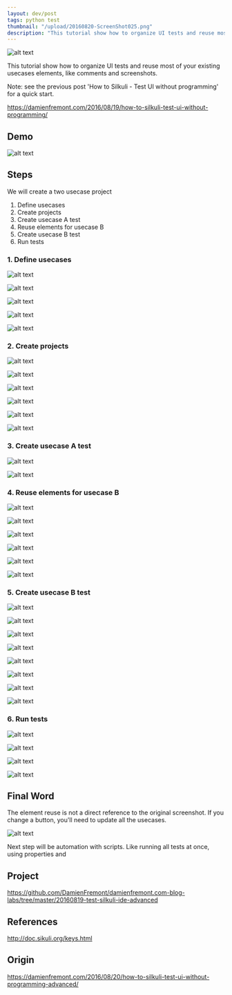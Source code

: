 ```yaml
---
layout: dev/post
tags: python test
thumbnail: "/upload/20160820-ScreenShot025.png"
description: "This tutorial show how to organize UI tests and reuse most of your existing usecases elements..."
---
```


 
![alt text](/upload/20160820-ScreenShot025.png)

This tutorial show how to organize UI tests and reuse most of your existing usecases elements, like comments and screenshots.

Note: see the previous post 'How to Silkuli - Test UI without programming' for a quick start.

https://damienfremont.com/2016/08/19/how-to-silkuli-test-ui-without-programming/

## Demo

![alt text](/upload/demo.gif)

## Steps

We will create a two usecase project

1. Define usecases
2. Create projects
3. Create usecase A test
4. Reuse elements for usecase B
5. Create usecase B test
6. Run tests

### 1. Define usecases

![alt text](/upload/20160819-ScreenShot001.png)

![alt text](/upload/20160819-ScreenShot002.png)

![alt text](/upload/20160819-ScreenShot003.png)

![alt text](/upload/20160819-ScreenShot004.png)

![alt text](/upload/20160819-ScreenShot005.png)

### 2. Create projects

![alt text](/upload/20160819-ScreenShot006.png)

![alt text](/upload/20160819-ScreenShot007.png)

![alt text](/upload/20160819-ScreenShot008.png)

![alt text](/upload/20160819-ScreenShot009.png)

![alt text](/upload/20160819-ScreenShot010.png)

![alt text](/upload/20160819-ScreenShot011.png)

### 3. Create usecase A test

![alt text](/upload/20160819-ScreenShot012.png)

![alt text](/upload/20160819-ScreenShot013.png)

### 4. Reuse elements for usecase B

![alt text](/upload/20160819-ScreenShot014.png)

![alt text](/upload/20160819-ScreenShot015.png)

![alt text](/upload/20160819-ScreenShot016.png)

![alt text](/upload/20160819-ScreenShot017.png)

![alt text](/upload/20160819-ScreenShot018.png)

![alt text](/upload/20160819-ScreenShot019.png)

### 5. Create usecase B test

![alt text](/upload/20160819-ScreenShot020.png)

![alt text](/upload/20160819-ScreenShot021.png)

![alt text](/upload/20160819-ScreenShot022.png)

![alt text](/upload/20160819-ScreenShot023.png)

![alt text](/upload/20160819-ScreenShot024.png)

![alt text](/upload/20160819-ScreenShot025.png)

![alt text](/upload/20160819-ScreenShot026.png)

![alt text](/upload/20160819-ScreenShot027.png)

### 6. Run tests

![alt text](/upload/20160819-ScreenShot028.png)

![alt text](/upload/20160819-ScreenShot029.png)

![alt text](/upload/20160819-ScreenShot030.png)

![alt text](/upload/20160819-ScreenShot031.png)

## Final Word

The element reuse is not a direct reference to the original screenshot. If you change a button, you'll need to update all the usecases.

![alt text](/upload/20160819-ScreenShot032.png)

Next step will be automation with scripts. Like running all tests at once, using properties and 

## Project

https://github.com/DamienFremont/damienfremont.com-blog-labs/tree/master/20160819-test-silkuli-ide-advanced

## References

http://doc.sikuli.org/keys.html

## Origin

https://damienfremont.com/2016/08/20/how-to-silkuli-test-ui-without-programming-advanced/
